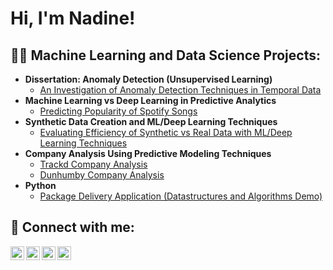 <h1>Hi, I'm Nadine! 

<h2>👨‍💻 Machine Learning and Data Science Projects:</h2>

- <b>Dissertation: Anomaly Detection (Unsupervised Learning) </b>
  - [An Investigation of Anomaly Detection Techniques in Temporal Data](https://github.com/nadinealkaragholi/Dissertation-)
- <b>Machine Learning vs Deep Learning in Predictive Analytics </b>
  - [Predicting Popularity of Spotify Songs](https://github.com/nadinealkaragholi/Deep-Learning-vs-Machine-Learning) 
- <b>Synthetic Data Creation and ML/Deep Learning Techniques</b>
  - [Evaluating Efficiency of Synthetic vs Real Data with ML/Deep Learning Techniques](https://github.com/nadinealkaragholi/Synthetic-Data-ML-Deep-Learning)
- <b>Company Analysis Using Predictive Modeling Techniques</b>
  - [Trackd Company Analysis](https://github.com/nadinealkaragholi/Trackd-Company-Analysis-)
  - [Dunhumby Company Analysis](https://github.com/nadinealkaragholi/Dunhumby-Company-Analysis)
- <b>Python</b>
  - [Package Delivery Application (Datastructures and Algorithms Demo)](https://github.com/joshmadakor1/Package-Delivery-Pathfinding-Algorithm)

<h2> 🤳 Connect with me:</h2>

[<img align="left" alt="JoshMadakor | YouTube" width="22px" src="https://cdn.jsdelivr.net/npm/simple-icons@v3/icons/youtube.svg" />][youtube]
[<img align="left" alt="JoshMadakor | Twitter" width="22px" src="https://cdn.jsdelivr.net/npm/simple-icons@v3/icons/twitter.svg" />][twitter]
[<img align="left" alt="JoshMadakor | LinkedIn" width="22px" src="https://cdn.jsdelivr.net/npm/simple-icons@v3/icons/linkedin.svg" />][linkedin]
[<img align="left" alt="JoshMadakor | Instagram" width="22px" src="https://cdn.jsdelivr.net/npm/simple-icons@v3/icons/instagram.svg" />][instagram]

[twitter]: https://twitter.com/joshmadakor
[youtube]: https://www.youtube.com/c/joshmadakor
[instagram]: https://www.instagram.com/joshmadakor/
[linkedin]: https://linkedin.com/in/joshmadakor

<!--
**joshmadakor1/joshmadakor1** is a ✨ _special_ ✨ repository because its `README.md` (this file) appears on your GitHub profile.

Here are some ideas to get you started:

- 🔭 I’m currently working on ...
- 🌱 I’m currently learning ...
- 👯 I’m looking to collaborate on ...
- 🤔 I’m looking for help with ...
- 💬 Ask me about ...
- 📫 How to reach me: ...
- 😄 Pronouns: ...
- ⚡ Fun fact: ...
-->
